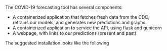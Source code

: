 The COVID-19 forecasting tool has several components:
- A containerized application that fetches fresh data from the CDC,
    retrains our models, and generates new predictions and graphs.
- A containerized application to service the API, using flask and gunicorn
- A webpage, with links to our predictions (present and past)

The suggested installation looks like the following
